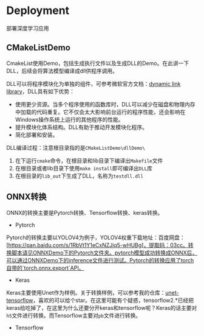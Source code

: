 # Deployment

部署深度学习应用


## CMakeListDemo

CmakeList使用Demo，包括生成执行文件以及生成DLL的Demo。在此讲一下DLL，后续会将算法模型编译成dll供程序调用。

DLL可以将程序模块化为单独的组件，可参考微软官方文档：[dynamic link library](https://docs.microsoft.com/zh-cn/troubleshoot/windows-client/deployment/dynamic-link-library)，DLL具有如下优势：

- 使用更少资源。当多个程序使用的函数库时，DLL可以减少在磁盘和物理内存中加载的代码重复。它不仅会太大影响前台运行的程序性能，还会影响在Windows操作系统上运行的其他程序的性能。
- 提升模块化体系结构。DLL有助于推动开发模块化程序。
- 简化部署和安装。

DLL编译过程：注意根目录指的是`CMakeListDemo\dllDemo\`
1. 在下运行`cmake`命令，在根目录和lib目录下编译出`Makefile`文件
2. 在根目录或者lib目录下使用`make install`即可编译出`DLL`库
3. 在根目录的`lib_out`下生成了DLL，名称为`testdll.dll`


## ONNX转换

ONNX的转换主要是Pytorch转换、Tensorflow转换、keras转换。

- Pytorch

Pytorch的转换主要以YOLOV4为例子，YOLOV4权重下载地址：百度网盘：[https://pan.baidu.com/s/1RbVt1Y1eCxNZJjq5-wHUBg]，提取码：03cc。转换脚本请见ONNXDemo下的Pytorch文件夹。pytorch模型成功转换成ONNX后，可以通过ONNXDemo下的inference文件进行测试。Pytorch的转换应用了torch自带的`torch.onnx.export`API。

- Keras

Keras主要使用Unet作为样例。关于转换样例，可以参考我的仓库：[unet-tensorflow](https://github.com/RyanCCC/unet-tensorflow)，喜欢的可以给个star。在这里可能有个疑惑，tensorflow2.*已经把keras给吃掉了，在这里为什么还要分开keras和tensorflow呢？Keras的话主要对`h5`文件进行转换。而Tensorflow主要对`pb`文件进行转换。


- Tensorflow

